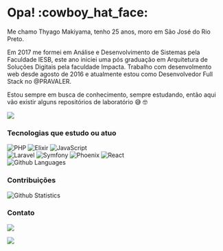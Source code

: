 
<h1>Opa! :cowboy_hat_face: </h1>

Me chamo Thyago Makiyama, tenho 25 anos, moro em São José do Rio Preto.

Em 2017 me formei em Análise e Desenvolvimento de Sistemas pela Faculdade IESB, este ano iniciei uma pós graduação em Arquitetura de Soluções Digitais pela faculdade Impacta. Trabalho com desenvolmento web desde agosto de 2016 e atualmente estou como Desenvolvedor Full Stack no @PRAVALER.

Estou sempre em busca de conhecimento, sempre estudando, então aqui vão existir alguns repositórios de laboratório :sweat_smile: :nerd_face:

![](http://estruyf-github.azurewebsites.net/api/VisitorHit?user=thyagomakiyama&repo=thyagomakiyama&countColorcountColor)

### Tecnologias que estudo ou atuo
![PHP](https://img.shields.io/badge/-PHP-05122A?style=flat&color=green)&nbsp;![Elixir](https://img.shields.io/badge/-Elixir-05122A?style=flat&color=green)&nbsp;![JavaScript](https://img.shields.io/badge/-JavaScript-05122A?style=flat&color=green)&nbsp;  
![Laravel](https://img.shields.io/badge/-Laravel-05122A?style=flat&color=orange)&nbsp;![Symfony](https://img.shields.io/badge/-Symfony-05122A?style=flat&color=orange)&nbsp;![Phoenix](https://img.shields.io/badge/-Phoenix-05122A?style=flat&color=orange)&nbsp;![React](https://img.shields.io/badge/-React-05122A?style=flat&color=orange)&nbsp;  
![Github Languages](https://github-readme-stats.vercel.app/api/top-langs/?username=thyagomakiyama&layout=compact&count_private=true)

### Contribuições
![Github Statistics](https://github-readme-stats.vercel.app/api/?username=thyagomakiyama&count_private=true&show_icons=true)&nbsp;&nbsp;


### Contato

<p align="letf">

<a href="linkedin.com/in/thyago-makiyama-590b6b138"><img src="https://img.shields.io/badge/-LinkedIn-0077B5?style=flat&logo=Linkedin&logoColor=white"/></a>

<a href="https://www.instagram.com/thyagom10"><img src="https://img.shields.io/badge/-Instagram-E4405F?style=flat&logo=instagram&logoColor=white"/></a>

</p>
